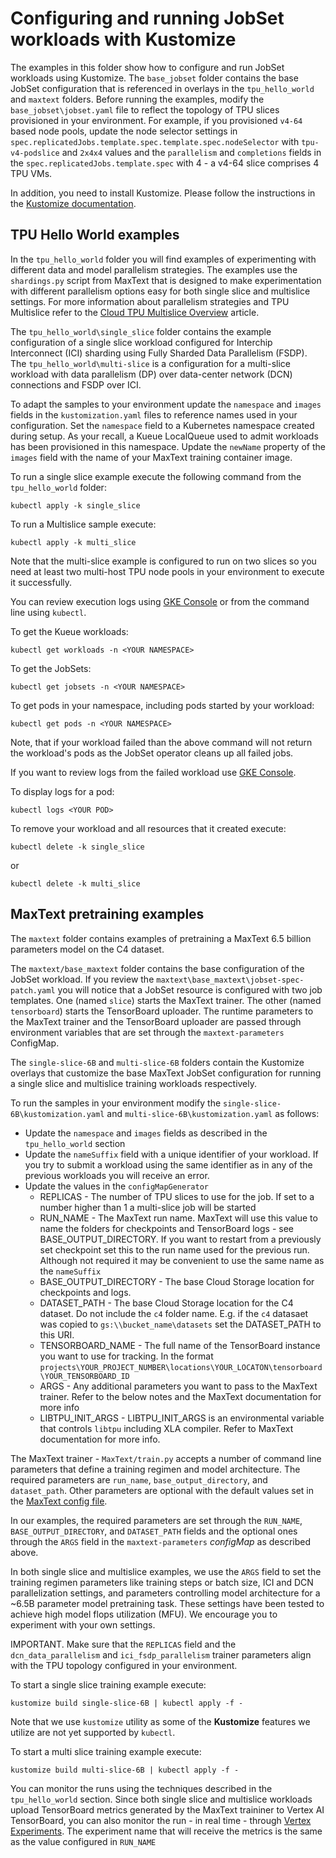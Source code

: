 # Configuring and running JobSet workloads with Kustomize


The examples in this folder show how to configure and run JobSet workloads using Kustomize. The `base_jobset` folder contains the base JobSet configuration that is referenced in overlays in the `tpu_hello_world` and `maxtext` folders.
Before running the examples, modify the `base_jobset\jobset.yaml` file to reflect the topology of TPU slices provisioned in your environment. For example, if you provisioned `v4-64` based node pools, update the node selector settings in  `spec.replicatedJobs.template.spec.template.spec.nodeSelector` with `tpu-v4-podslice` and `2x4x4` values and the `parallelism` and `completions` fields in the `spec.replicatedJobs.template.spec` with 4 - a v4-64 slice comprises 4 TPU VMs.

In addition, you need to install Kustomize. Please follow the instructions in the [Kustomize documentation](https://kubectl.docs.kubernetes.io/installation/kustomize/).


## TPU Hello World examples

In the `tpu_hello_world` folder you will find examples of experimenting with different data and model parallelism strategies. The examples use the `shardings.py` script from MaxText that is designed to make experimentation with different parallelism options easy for both single slice and multislice settings. For more information about parallelism strategies and TPU Multislice refer to the [Cloud TPU Multislice Overview](https://cloud.google.com/tpu/docs/multislice-introduction) article.

The `tpu_hello_world\single_slice` folder contains the example configuration of a single slice workload configured for  Interchip Interconnect (ICI) sharding using Fully Sharded Data Parallelism (FSDP). The `tpu_hello_world\multi-slice` is a configuration for a multi-slice workload with data parallelism (DP) over data-center network (DCN) connections and FSDP over ICI.

To adapt the samples to your environment update the `namespace` and `images` fields in the `kustomization.yaml` files to reference names used in your configuration. Set the `namespace` field to a Kubernetes namespace created during setup. As your recall, a Kueue LocalQueue used to admit workloads has been provisioned in this namespace. Update the `newName` property of the `images` field with the name of your MaxText training container image.

To run a single slice example execute the following command from the `tpu_hello_world` folder:

```
kubectl apply -k single_slice
```

To run a Multislice sample execute:

```
kubectl apply -k multi_slice
```

Note that the multi-slice example is configured to run on two slices so you need at least two multi-host TPU node pools in your environment to execute it successfully.

You can review execution logs using [GKE Console](https://console.cloud.google.com/kubernetes/workload/overview) or from the command line using `kubectl`.

To get the Kueue workloads:

```
kubectl get workloads -n <YOUR NAMESPACE>
```

To get the JobSets:

```
kubectl get jobsets -n <YOUR NAMESPACE>
```

To get pods in your namespace, including pods started by your workload:

```
kubectl get pods -n <YOUR NAMESPACE>
```

Note, that if your workload failed than the above command will not return the workload's pods as the JobSet operator cleans up all failed jobs.

If you want to review logs from the failed workload use [GKE Console](https://console.cloud.google.com/kubernetes/workload/overview).

To display logs for a pod:

```
kubectl logs <YOUR POD>
```

To remove your workload and all resources that it created execute:

```
kubectl delete -k single_slice
```

or

```
kubectl delete -k multi_slice
```

## MaxText pretraining examples

The `maxtext` folder contains examples of pretraining a MaxText 6.5 billion parameters model on the C4 dataset.

The `maxtext/base_maxtext` folder contains the base configuration of the JobSet workload. If you review the `maxtext\base_maxtext\jobset-spec-patch.yaml` you will notice that a JobSet resource is configured with two job templates. One (named `slice`) starts the MaxText trainer. The other (named `tensorboard`) starts the TensorBoard uploader. The runtime parameters to the MaxText trainer and the TensorBoard uploader are passed through environment variables that are set through the `maxtext-parameters` ConfigMap.

The `single-slice-6B` and `multi-slice-6B` folders contain the Kustomize overlays that customize the base MaxText JobSet configuration for running a single slice and multislice training workloads respectively.

To run the samples in your environment modify the `single-slice-6B\kustomization.yaml` and `multi-slice-6B\kustomization.yaml` as follows:

- Update the `namespace` and `images` fields as described in the `tpu_hello_world` section
- Update the `nameSuffix` field with a unique identifier of your workload. If you try to submit a workload using the same identifier as in any of the previous workloads you will receive an error.
- Update the values in the `configMapGenerator` 
  - REPLICAS - The number of TPU slices to use for the job. If set to a number higher than 1 a multi-slice job will be started
  - RUN_NAME - The MaxText run name. MaxText will use this value to name the folders for checkpoints and TensorBoard logs - see BASE_OUTPUT_DIRECTORY. If you want to restart from a previously set checkpoint set this to the run name used for the previous run. Although not required it may be convenient to use the same name as the `nameSuffix`
  - BASE_OUTPUT_DIRECTORY - The base Cloud Storage location for checkpoints and logs.
  - DATASET_PATH - The base Cloud Storage location for the C4 dataset. Do not include the `c4` folder name. E.g. if the `c4` datasaet was copied to `gs:\\bucket_name\datasets` set the DATASET_PATH to this URI.
  - TENSORBOARD_NAME - The full name of the TensorBoard instance you want to use for tracking. In the format `projects\YOUR_PROJECT_NUMBER\locations\YOUR_LOCATON\tensorboard\YOUR_TENSORBOARD_ID`
  - ARGS - Any additional parameters you want to pass to the MaxText trainer. Refer to the below notes and the MaxText documentation for more info
  - LIBTPU_INIT_ARGS - LIBTPU_INIT_ARGS is an environmental variable that controls `libtpu` including XLA compiler. Refer to MaxText documentation for more info.


The MaxText trainer - `MaxText/train.py` accepts a number of command line parameters that define a training regimen and model architecture. The required parameters are `run_name`, `base_output_directory`, and `dataset_path`. Other parameters are optional with the default values set in the [MaxText config file](https://github.com/google/maxtext/blob/main/MaxText/configs/base.yml). 

In our examples, the required parameters are set through the `RUN_NAME`, `BASE_OUTPUT_DIRECTORY`, and `DATASET_PATH` fields and the optional ones through the `ARGS` field in the `maxtext-parameters` *configMap* as described above. 

In both single slice and multislice examples, we use the `ARGS` field to set the training regimen parameters like training steps or batch size,  ICI and DCN parallelization settings, and parameters controlling model architecture for a ~6.5B parameter model pretraining task. These settings have been tested to achieve high model flops utilization (MFU). We encourage you to experiment with your own settings.

IMPORTANT. Make sure that the `REPLICAS` field and the `dcn_data_parallelism` and `ici_fsdp_parallelism` trainer parameters align with the TPU topology configured in your environment.

To start a single slice training example execute:

```
kustomize build single-slice-6B | kubectl apply -f -

```

Note that we use `kustomize` utility as some of the **Kustomize** features we utilize are not yet supported by `kubectl`.

To start a multi slice training example execute:

```
kustomize build multi-slice-6B | kubectl apply -f -
```

You can monitor the runs using the techniques described in the `tpu_hello_world` section. Since both single slice and multislice workloads  upload TensorBoard metrics generated by the MaxText traininer to Vertex AI TensorBoard, you can also monitor the run - in real time - through [Vertex Experiments](https://console.cloud.google.com/vertex-ai/experiments/experiments). The experiment name that will receive the metrics is the same as the value configured in `RUN_NAME`








